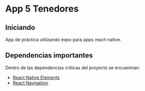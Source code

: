 # App 5 Tenedores

## Iniciando

App de práctica utilizando expo para apps react-native.

## Dependencias importantes

Dentro de las dependencias críticas del proyecto se encuentran:

- [React Native Elements](https://reactnativeelements.com/)
- [React Navigation](https://reactnavigation.org/)
